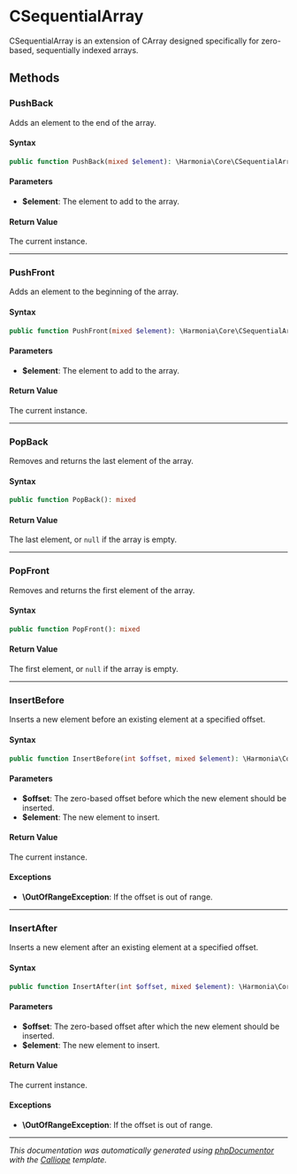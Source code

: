 # CSequentialArray

CSequentialArray is an extension of CArray designed specifically for
zero-based, sequentially indexed arrays.

## Methods

### PushBack

Adds an element to the end of the array.

#### Syntax

```php
public function PushBack(mixed $element): \Harmonia\Core\CSequentialArray
```

#### Parameters

- **$element**: The element to add to the array.

#### Return Value

The current instance.

---

### PushFront

Adds an element to the beginning of the array.

#### Syntax

```php
public function PushFront(mixed $element): \Harmonia\Core\CSequentialArray
```

#### Parameters

- **$element**: The element to add to the array.

#### Return Value

The current instance.

---

### PopBack

Removes and returns the last element of the array.

#### Syntax

```php
public function PopBack(): mixed
```

#### Return Value

The last element, or `null` if the array is empty.

---

### PopFront

Removes and returns the first element of the array.

#### Syntax

```php
public function PopFront(): mixed
```

#### Return Value

The first element, or `null` if the array is empty.

---

### InsertBefore

Inserts a new element before an existing element at a specified offset.

#### Syntax

```php
public function InsertBefore(int $offset, mixed $element): \Harmonia\Core\CSequentialArray
```

#### Parameters

- **$offset**: The zero-based offset before which the new element should be inserted.
- **$element**: The new element to insert.

#### Return Value

The current instance.

#### Exceptions

- **\OutOfRangeException**: If the offset is out of range.

---

### InsertAfter

Inserts a new element after an existing element at a specified offset.

#### Syntax

```php
public function InsertAfter(int $offset, mixed $element): \Harmonia\Core\CSequentialArray
```

#### Parameters

- **$offset**: The zero-based offset after which the new element should be inserted.
- **$element**: The new element to insert.

#### Return Value

The current instance.

#### Exceptions

- **\OutOfRangeException**: If the offset is out of range.

---

*This documentation was automatically generated using [phpDocumentor](http://www.phpdoc.org/) with the [Calliope](https://github.com/DaphneWebFramework/Calliope) template.*
